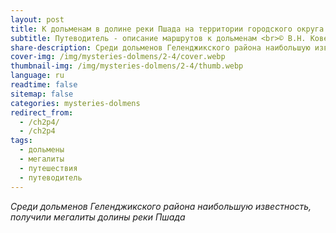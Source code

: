 ```yaml
---
layout: post
title: К дольменам в долине реки Пшада на территории городского округа Геленджик
subtitle: Путеводитель - описание маршрутов к дольменам <br>© В.Н. Ковешников
share-description: Среди дольменов Геленджикского района наибольшую известность, получили мегалиты долины реки Пшада.
cover-img: /img/mysteries-dolmens/2-4/cover.webp
thumbnail-img: /img/mysteries-dolmens/2-4/thumb.webp
language: ru
readtime: false
sitemap: false
categories: mysteries-dolmens
redirect_from:
  - /ch2p4/
  - /ch2p4
tags:
  - дольмены
  - мегалиты
  - путешествия
  - путеводитель
---
```

_Среди дольменов Геленджикского района наибольшую известность, получили мегалиты долины реки Пшада_
